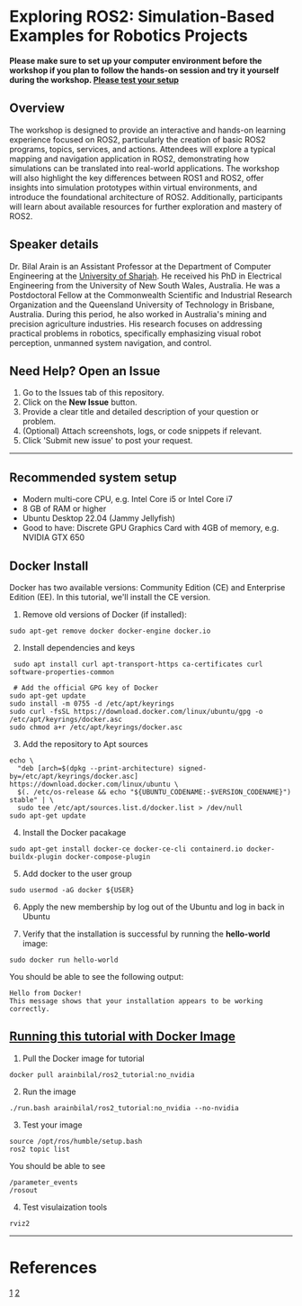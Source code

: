 # Exploring ROS2: Simulation-Based Examples for Robotics Projects

**Please make sure to set up your computer environment before the workshop if you plan to follow the hands-on session and try it yourself during the workshop. [Please test your setup](#ros2-tutorial-setup)**


## Overview
The workshop is designed to provide an interactive and hands-on learning experience focused on ROS2, particularly the creation of basic ROS2 programs, topics, services, and actions. Attendees will explore a typical mapping and navigation application in ROS2, demonstrating how simulations can be translated into real-world applications. The workshop will also highlight the key differences between ROS1 and ROS2, offer insights into simulation prototypes within virtual environments, and introduce the foundational architecture of ROS2. Additionally, participants will learn about available resources for further exploration and mastery of ROS2.

## Speaker details
Dr. Bilal Arain is an Assistant Professor at the Department of Computer Engineering at the [University of Sharjah](https://www.sharjah.ac.ae/Academics/Faculty-And-Staff/Bilal-Ahmed-Arain). He received his PhD in Electrical Engineering from the University of New South Wales, Australia. He was a Postdoctoral Fellow at the Commonwealth Scientific and Industrial Research Organization and the Queensland University of Technology in Brisbane, Australia. During this period, he also worked in Australia's mining and precision agriculture industries. His research focuses on addressing practical problems in robotics, specifically emphasizing visual robot perception, unmanned system navigation, and control.

## Need Help? Open an Issue
1. Go to the Issues tab of this repository.
2. Click on the **New Issue** button.
3. Provide a clear title and detailed description of your question or problem.
4. (Optional) Attach screenshots, logs, or code snippets if relevant.
5. Click 'Submit new issue' to post your request.

------------------------------------------------------------------------------------------------------------------------------

## Recommended system setup

+ Modern multi-core CPU, e.g. Intel Core i5 or Intel Core i7
+ 8 GB of RAM or higher 
+ Ubuntu Desktop 22.04 (Jammy Jellyfish)
+ Good to have: Discrete GPU Graphics Card with 4GB of memory, e.g. NVIDIA GTX 650


## Docker Install
Docker has two available versions: Community Edition (CE) and Enterprise Edition (EE). In this tutorial, we'll install the CE version.

1. Remove old versions of Docker (if installed):

```
sudo apt-get remove docker docker-engine docker.io
```

2. Install dependencies and keys

```
 sudo apt install curl apt-transport-https ca-certificates curl software-properties-common

 # Add the official GPG key of Docker
sudo apt-get update
sudo install -m 0755 -d /etc/apt/keyrings
sudo curl -fsSL https://download.docker.com/linux/ubuntu/gpg -o /etc/apt/keyrings/docker.asc
sudo chmod a+r /etc/apt/keyrings/docker.asc
```

3. Add the repository to Apt sources

```
echo \
  "deb [arch=$(dpkg --print-architecture) signed-by=/etc/apt/keyrings/docker.asc] https://download.docker.com/linux/ubuntu \
  $(. /etc/os-release && echo "${UBUNTU_CODENAME:-$VERSION_CODENAME}") stable" | \
  sudo tee /etc/apt/sources.list.d/docker.list > /dev/null
sudo apt-get update
```

4. Install the Docker pacakage

```
sudo apt-get install docker-ce docker-ce-cli containerd.io docker-buildx-plugin docker-compose-plugin
```

5. Add docker to the user group

```
sudo usermod -aG docker ${USER}
```

6. Apply the new membership by log out of the Ubuntu and log in back in Ubuntu

7. Verify that the installation is successful by running the **hello-world** image:

```
sudo docker run hello-world
```

You should be able to see the following output:

```
Hello from Docker!
This message shows that your installation appears to be working correctly.
```

## [Running this tutorial with Docker Image](#ros2-tutorial-setup)

1. Pull the Docker image for tutorial

```
docker pull arainbilal/ros2_tutorial:no_nvidia
``` 

2. Run the image 

```
./run.bash arainbilal/ros2_tutorial:no_nvidia --no-nvidia
```

3. Test your image 

```
source /opt/ros/humble/setup.bash
ros2 topic list
```

You should be able to see 

```
/parameter_events
/rosout
```

4. Test visulaization tools

```
rviz2
```

------------------------------------------------------------------------------------------------------------------------------
# References
[1](https://github.com/osrf/subt/wiki/Docker-Install)
[2](https://docs.docker.com/engine/install/ubuntu/)